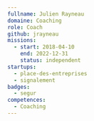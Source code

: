 ```yaml
---
fullname: Julien Rayneau
domaine: Coaching
role: Coach
github: jrayneau
missions:
  - start: 2018-04-10
    end: 2022-12-31
    status: independent
startups:
  - place-des-entreprises
  - signalement
badges:
  - segur
competences:
  - Coaching
---
```

